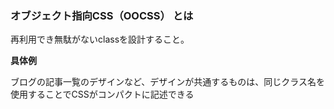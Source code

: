 ### オブジェクト指向CSS（OOCSS） とは

再利用でき無駄がないclassを設計すること。

**具体例**

ブログの記事一覧のデザインなど、デザインが共通するものは、同じクラス名を使用することでCSSがコンパクトに記述できる
